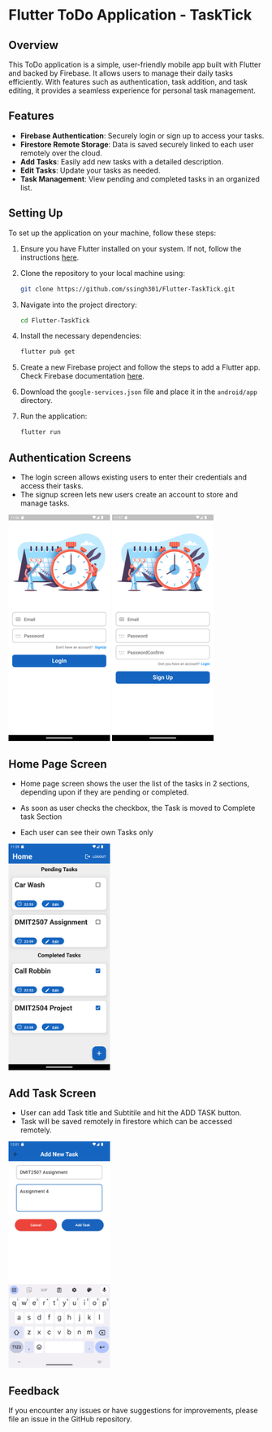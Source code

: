 # Flutter ToDo Application - TaskTick

## Overview

This ToDo application is a simple, user-friendly mobile app built with Flutter and backed by Firebase. It allows users to manage their daily tasks efficiently. With features such as authentication, task addition, and task editing, it provides a seamless experience for personal task management.


## Features

- **Firebase Authentication**: Securely login or sign up to access your tasks.
- **Firestore Remote Storage**: Data is saved securely linked to each user remotely over the cloud. 
- **Add Tasks**: Easily add new tasks with a detailed description.
- **Edit Tasks**: Update your tasks as needed.
- **Task Management**: View pending and completed tasks in an organized list.


## Setting Up

To set up the application on your machine, follow these steps:

1. Ensure you have Flutter installed on your system. If not, follow the instructions [here](https://flutter.dev/docs/get-started/install).

2. Clone the repository to your local machine using:

    ```sh
    git clone https://github.com/ssingh301/Flutter-TaskTick.git
    ```

3. Navigate into the project directory:

    ```sh
    cd Flutter-TaskTick
    ```

4. Install the necessary dependencies:

    ```sh
    flutter pub get
    ```

5. Create a new Firebase project and follow the steps to add a Flutter app. Check Firebase documentation [here](https://firebase.google.com/docs/flutter/setup).

6. Download the `google-services.json` file and place it in the `android/app` directory.

7. Run the application:

    ```sh
    flutter run
    ```


## Authentication Screens

- The login screen allows existing users to enter their credentials and access their tasks.
- The signup screen lets new users create an account to store and manage tasks.

<img src="./Documentation/Login.png" alt="Login" width="200"/>
<img src="./Documentation/SignUp.png" alt="Signup" width="200"/>

## Home Page Screen 
- Home page screen shows the user the list of the tasks in 2 sections, depending upon if they are pending or completed. 
- As soon as user checks the checkbox, the Task is moved to Complete task Section

- Each user can see their own Tasks only 
  
<img src="./Documentation/HomePage.png" alt="Home Page" width="200"/>

## Add Task Screen 
- User can add Task title and Subtitile and hit the ADD TASK button. 
- Task will be saved remotely in firestore which can be accessed remotely. 
  
<img src="./Documentation/AddTask.png" alt="Add New Task" width="200"/>



## Feedback

If you encounter any issues or have suggestions for improvements, please file an issue in the GitHub repository.

